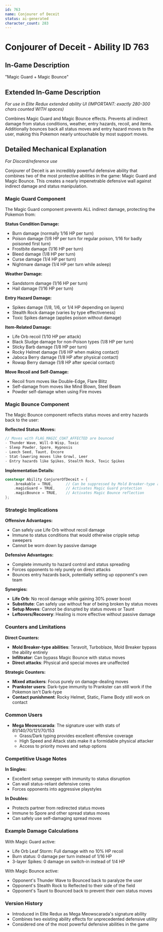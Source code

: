 ```yaml
---
id: 763
name: Conjourer of Deceit
status: ai-generated
character_count: 283
---
```


# Conjourer of Deceit - Ability ID 763

## In-Game Description
"Magic Guard + Magic Bounce"

## Extended In-Game Description
*For use in Elite Redux extended ability UI (IMPORTANT: exactly 280-300 chars counted WITH spaces)*

Combines Magic Guard and Magic Bounce effects. Prevents all indirect damage from status conditions, weather, entry hazards, recoil, and items. Additionally bounces back all status moves and entry hazard moves to the user, making this Pokemon nearly untouchable by most support moves.

## Detailed Mechanical Explanation
*For Discord/reference use*

Conjourer of Deceit is an incredibly powerful defensive ability that combines two of the most protective abilities in the game: Magic Guard and Magic Bounce. This creates a nearly impenetrable defensive wall against indirect damage and status manipulation.

### Magic Guard Component
The Magic Guard component prevents ALL indirect damage, protecting the Pokemon from:

**Status Condition Damage:**
- Burn damage (normally 1/16 HP per turn)
- Poison damage (1/8 HP per turn for regular poison, 1/16 for badly poisoned first turn)
- Frostbite damage (1/16 HP per turn)
- Bleed damage (1/8 HP per turn)
- Curse damage (1/4 HP per turn)
- Nightmare damage (1/4 HP per turn while asleep)

**Weather Damage:**
- Sandstorm damage (1/16 HP per turn)
- Hail damage (1/16 HP per turn)

**Entry Hazard Damage:**
- Spikes damage (1/8, 1/6, or 1/4 HP depending on layers)
- Stealth Rock damage (varies by type effectiveness)
- Toxic Spikes damage (applies poison without damage)

**Item-Related Damage:**
- Life Orb recoil (1/10 HP per attack)
- Black Sludge damage for non-Poison types (1/8 HP per turn)
- Sticky Barb damage (1/8 HP per turn)
- Rocky Helmet damage (1/6 HP when making contact)
- Jaboca Berry damage (1/8 HP after physical contact)
- Rowap Berry damage (1/8 HP after special contact)

**Move Recoil and Self-Damage:**
- Recoil from moves like Double-Edge, Flare Blitz
- Self-damage from moves like Mind Blown, Steel Beam
- Powder self-damage when using Fire moves

### Magic Bounce Component
The Magic Bounce component reflects status moves and entry hazards back to the user:

**Reflected Status Moves:**
```c
// Moves with FLAG_MAGIC_COAT_AFFECTED are bounced
- Thunder Wave, Will-O-Wisp, Toxic
- Sleep Powder, Spore, Hypnosis
- Leech Seed, Taunt, Encore
- Stat-lowering moves like Growl, Leer
- Entry hazards like Spikes, Stealth Rock, Toxic Spikes
```

**Implementation Details:**
```c
constexpr Ability ConjurerOfDeceit = {
    .breakable = TRUE,      // Can be suppressed by Mold Breaker-type abilities
    .magicGuard = TRUE,     // Activates Magic Guard protection
    .magicBounce = TRUE,    // Activates Magic Bounce reflection
};
```

### Strategic Implications

**Offensive Advantages:**
- Can safely use Life Orb without recoil damage
- Immune to status conditions that would otherwise cripple setup sweepers
- Cannot be worn down by passive damage

**Defensive Advantages:**
- Complete immunity to hazard control and status spreading
- Forces opponents to rely purely on direct attacks
- Bounces entry hazards back, potentially setting up opponent's own team

**Synergies:**
- **Life Orb**: No recoil damage while gaining 30% power boost
- **Substitute**: Can safely use without fear of being broken by status moves
- **Setup Moves**: Cannot be disrupted by status moves or Taunt
- **Leftovers/Recovery**: Healing is more effective without passive damage

### Counters and Limitations

**Direct Counters:**
- **Mold Breaker-type abilities**: Teravolt, Turboblaze, Mold Breaker bypass the ability entirely
- **Infiltrator**: Can bypass Magic Bounce with status moves
- **Direct attacks**: Physical and special moves are unaffected

**Strategic Counters:**
- **Mixed attackers**: Focus purely on damage-dealing moves
- **Prankster users**: Dark-type immunity to Prankster can still work if the Pokemon isn't Dark-type
- **Contact punishment**: Rocky Helmet, Static, Flame Body still work on contact

### Common Users
- **Mega Meowscarada**: The signature user with stats of 81/140/70/121/70/153
  - Grass/Dark typing provides excellent offensive coverage
  - High Speed and Attack stats make it a formidable physical attacker
  - Access to priority moves and setup options

### Competitive Usage Notes

**In Singles:**
- Excellent setup sweeper with immunity to status disruption
- Can wall status-reliant defensive cores
- Forces opponents into aggressive playstyles

**In Doubles:**
- Protects partner from redirected status moves
- Immune to Spore and other spread status moves
- Can safely use self-damaging spread moves

### Example Damage Calculations
With Magic Guard active:
- Life Orb Leaf Storm: Full damage with no 10% HP recoil
- Burn status: 0 damage per turn instead of 1/16 HP
- 3-layer Spikes: 0 damage on switch-in instead of 1/4 HP

With Magic Bounce active:
- Opponent's Thunder Wave to Bounced back to paralyze the user
- Opponent's Stealth Rock to Reflected to their side of the field
- Opponent's Taunt to Bounced back to prevent their own status moves

### Version History
- Introduced in Elite Redux as Mega Meowscarada's signature ability
- Combines two existing ability effects for unprecedented defensive utility
- Considered one of the most powerful defensive abilities in the game